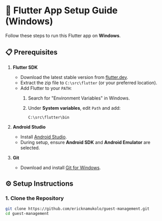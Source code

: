# 🚀 Flutter App Setup Guide (Windows)

Follow these steps to run this Flutter app on **Windows**.

## 📋 Prerequisites

1. **Flutter SDK**  
   - Download the latest stable version from [flutter.dev](https://docs.flutter.dev/get-started/install/windows).  
   - Extract the zip file to `C:\src\flutter` (or your preferred location).  
   - Add Flutter to your `PATH`:  
     1. Search for "Environment Variables" in Windows.  
     2. Under **System variables**, edit `Path` and add:  

        ```
        C:\src\flutter\bin
        ```

2. **Android Studio**  
   - Install [Android Studio](https://developer.android.com/studio).  
   - During setup, ensure **Android SDK** and **Android Emulator** are selected.  
3. **Git**  
   - Download and install [Git for Windows](https://git-scm.com/download/win).  

## ⚙️ Setup Instructions

### 1. Clone the Repository

```bash
git clone https://github.com/ericknamukolo/guest-management.git
cd guest-management
